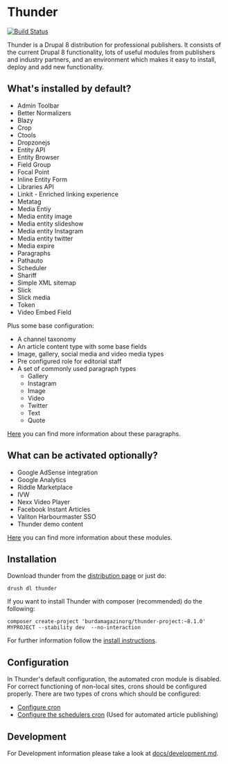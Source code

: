 # Thunder

[![Build Status](https://travis-ci.org/BurdaMagazinOrg/thunder-distribution.svg?branch=8.x-1.x)](https://travis-ci.org/BurdaMagazinOrg/thunder-distribution)

Thunder is a Drupal 8 distribution for professional publishers. It consists of the current Drupal 8 functionality, lots of useful modules from publishers and industry partners, and an environment which makes it easy to install, deploy and add new functionality.

## What's installed by default?

* Admin Toolbar
* Better Normalizers
* Blazy
* Crop
* Ctools
* Dropzonejs
* Entity API
* Entity Browser
* Field Group
* Focal Point
* Inline Entity Form
* Libraries API
* Linkit - Enriched linking experience
* Metatag
* Media Entiy
* Media entity image
* Media entity slideshow
* Media entity Instagram
* Media entity twitter
* Media expire
* Paragraphs
* Pathauto
* Scheduler
* Shariff
* Simple XML sitemap
* Slick
* Slick media
* Token
* Video Embed Field

Plus some base configuration:

* A channel taxonomy
* An article content type with some base fields
* Image, gallery, social media and video media types
* Pre configured role for editorial staff
* A set of commonly used paragraph types
    * Gallery
    * Instagram
    * Image
    * Video
    * Twitter
    * Text
    * Quote

[Here](https://github.com/BurdaMagazinOrg/thunder-distribution/blob/develop/modules/thunder_paragraphs/README.md) you can find more information about these paragraphs.
 
## What can be activated optionally?

* Google AdSense integration
* Google Analytics
* Riddle Marketplace
* IVW
* Nexx Video Player
* Facebook Instant Articles
* Valiton Harbourmaster SSO
* Thunder demo content


[Here](https://burdamagazinorg.gitbooks.io/thunder/content/) you can find more information about these modules.

## Installation

Download thunder from the [distribution page](https://www.drupal.org/project/thunder) or just do:

```
drush dl thunder
```

If you want to install Thunder with composer (recommended) do the following:

```
composer create-project 'burdamagazinorg/thunder-project:~8.1.0' MYPROJECT --stability dev  --no-interaction
```

For further information follow the [install instructions](https://www.drupal.org/documentation/install). 

## Configuration

In Thunder's default configuration, the automated cron module is disabled. For correct functioning of non-local sites, crons should be configured properly.
There are two types of crons which should be configured:

* [Configure cron](https://www.drupal.org/docs/7/setting-up-cron-for-drupal/configuring-cron-jobs-using-the-cron-command)
* [Configure the schedulers cron](http://cgit.drupalcode.org/scheduler/tree/README.txt?h=8.x-1.x) (Used for automated article publishing)

## Development

For Development information please take a look at [docs/development.md](docs/development.md).
